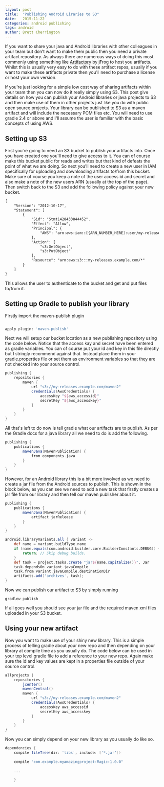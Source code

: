 ```yaml
---
layout: post
title:  "Publishing Android Liraries to S3"
date:   2015-11-22
categories: android publishing
tags: android
author: Brett Cherrington
---
```


If you want to share your java and Android libraries with other colleagues in your team but don't want to make them public then you need a private artifact repository. As always there are numerous ways of doing this most commonly using something like [Artifactory](https://www.jfrog.com/open-source/) by jFrog to host you artifacts. Whilst this is usually very easy to do with these artifact repos, usually if you want to make these artifacts private then you'll need to purchase a license or host your own version.

If you're just looking for a simple low cost way of sharing artifacts within your team then you can now do it really simply using S3. This post give details on how you can publish your Android libraries or java projects to S3 and then make use of them in other projects just like you do with public open source projects. Your library can be published to S3 as a maven artifact and will include the necessary POM files etc. You will need to use gradle 2.4 or above and I'll assume the user is familiar with the basic concepts of using AWS.

## Setting up S3

First you're going to need an S3 bucket to publish your artifacts into. Once you have created one you'll need to give access to it. You can of course make this bucket public for reads and writes but that kind of defeats the point of what we are doing. So next you'll need to create a new user in IAM specifically for uploading and downloading artifacts to/from this bucket. Make sure of course you keep a note of the user access id and secret and also make a note of the new users ARN (usually at the top of the page). Then switch back to the S3 and add the following policy against your new bucket.

```xml
{
	"Version": "2012-10-17",
	"Statement": [
		{
			"Sid": "Stmt1428433844452",
			"Effect": "Allow",
			"Principal": {
				"AWS": "arn:aws:iam::[{ARN_NUMBER_HERE]:user/my-release-user"
			},
			"Action": [
				"s3:GetObject",
				"s3:PutObject"
			],
			"Resource": "arn:aws:s3:::my-releases.example.com/*"
		}
	]
}
```
This allows the user to authenticate to the bucket and get and put files to/from it.

## Setting up Gradle to publish your library

Firstly import the maven-publish plugin

```groovy

apply plugin: 'maven-publish'

```

Next we will setup our bucket location as a new publishing repository using the code below. Notice that the access kay and secret have been entered as gradle variables. You can of course put your id and key in this file directly but I stringly recommend against that. Instead place them in your gradle.properties file or set them as environment variables so that they are not checked into your source control.

```groovy
publishing {
    repositories {
        maven {
            url "s3://my-releases.example.com/maven2"
            credentials(AwsCredentials) {
                accessKey "${aws_accessid}"
                secretKey "${aws_accesskey}"
            }
        }
    }
}
```

All that's left to do now is tell gradle what our artifacts are to publish. As per the Gradle docs for a java library all we need to do is add the following.

```groovy
publishing {
    publications {
        mavenJava(MavenPublication) {
            from components.java
        }
    }
}
```
However, for an Android library this is a bit more involved as we need to create a jar file from the Android sources to publish. This is shown in the block below, as you can see we need to add a new task that firstly creates a jar file from our library and then tell our maven publisher about it.

```groovy
publishing {
    publications {
        mavenJava(MavenPublication) {
            artifact jarRelease
        }
    }
}

android.libraryVariants.all { variant ->
    def name = variant.buildType.name
    if (name.equals(com.android.builder.core.BuilderConstants.DEBUG)) {
        return; // Skip debug builds.
    }
    def task = project.tasks.create "jar${name.capitalize()}", Jar
    task.dependsOn variant.javaCompile
    task.from variant.javaCompile.destinationDir
    artifacts.add('archives', task);
}

```

Now we can publish our artifact to S3 by simply running

```
gradlew publish
```

If all goes well you should see your jar file and the required maven xml files uploaded in your S3 bucket.

## Using your new artifact

Now you want to make use of your shiny new library. This is a simple process of telling gradle about your new repo and then depending on your library at compile time as you usually do. The code below can be used in your top level gradle file to add a reference to your new repo. Again make sure the id and key values are kept in a properties file outside of your source control.

```groovy
allprojects {
    repositories {
        jcenter()
        mavenCentral()
        maven {
            url "s3://my-releases.example.com/maven2"
            credentials(AwsCredentials) {
                accessKey aws_accessid
                secretKey aws_accesskey
            }
        }
    }
}
```

Now you can simply depend on your new library as you usually do like so.

```groovy
dependencies {
    compile fileTree(dir: 'libs', include: ['*.jar'])
    
    compile "com.example.myamazingproject:Magic:1.0.0"
    
    ...
    
    }
````
